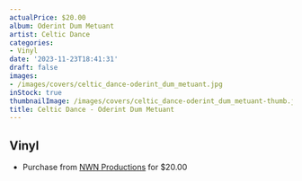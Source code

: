 ```yaml
---
actualPrice: $20.00
album: Oderint Dum Metuant
artist: Celtic Dance
categories:
- Vinyl
date: '2023-11-23T18:41:31'
draft: false
images:
- /images/covers/celtic_dance-oderint_dum_metuant.jpg
inStock: true
thumbnailImage: /images/covers/celtic_dance-oderint_dum_metuant-thumb.jpg
title: Celtic Dance - Oderint Dum Metuant
---
```


## Vinyl
* Purchase from [NWN Productions](http://shop.nwnprod.com/index.php?route=product/product&path=75&product_id=32901&sort=pd.name&order=ASC) for $20.00
